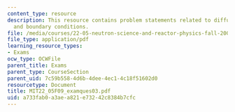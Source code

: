 ```yaml
---
content_type: resource
description: This resource contains problem statements related to diffusion equations,
  and boundary conditions.
file: /media/courses/22-05-neutron-science-and-reactor-physics-fall-2009/a733fab0a3aea821e73242c8384b7cfc_MIT22_05F09_examques03.pdf
file_type: application/pdf
learning_resource_types:
- Exams
ocw_type: OCWFile
parent_title: Exams
parent_type: CourseSection
parent_uid: 7c59b558-4d6b-4dee-4ec1-4c18f51602d0
resourcetype: Document
title: MIT22_05F09_examques03.pdf
uid: a733fab0-a3ae-a821-e732-42c8384b7cfc
---
```

